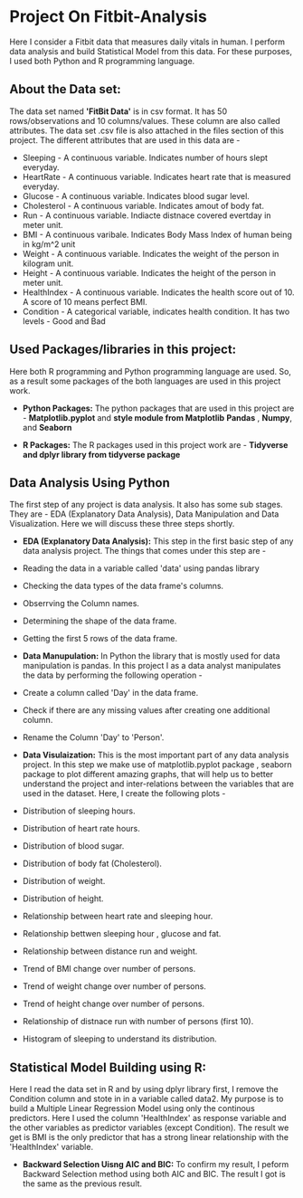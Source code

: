 # Project On Fitbit-Analysis
Here I consider a Fitbit data that measures daily vitals in human. I perform data analysis and build Statistical Model from this data. For these purposes, I used both Python and R programming language.

## About the Data set:
The data set named **'FitBit Data'** is in csv format. It has 50 rows/observations and 10 columns/values. These column are also called attributes. The data set .csv file is also attached in the files section of this project. The different attributes that are used in this data are - 
* Sleeping -  A continuous variable. Indicates number of hours slept everyday.
* HeartRate - A continuous variable. Indicates heart rate that is measured everyday.
* Glucose - A continuous variable. Indicates blood sugar level.
* Cholesterol - A continuous variable. Indicates amout of body fat.
* Run - A continuous variable. Indiacte distnace covered evertday in meter unit.
* BMI - A continuous varibale. Indicates Body Mass Index of human being in kg/m^2 unit
* Weight - A continuous variable. Indicates the weight of the person in kilogram unit.
* Height - A continuous variable. Indicates the height of the person in meter unit.
* HealthIndex - A continuous variable. Indicates the health score out of 10. A score of 10 means perfect BMI.
* Condition - A categorical variable, indicates health condition. It has two levels - Good and Bad

## Used Packages/libraries in this project: 
Here both R programming and Python programming language are used. So, as a result some packages of the both languages are used in this project work.

* **Python Packages:** The python packages that are used in this project are - **Matplotlib.pyplot** and **style module from Matplotlib** **Pandas** , **Numpy**, and  **Seaborn**

* **R Packages:** The R packages used in this project work are - **Tidyverse and dplyr library from tidyverse package**

## Data Analysis Using Python
The first step of any project is data analysis. It also has some sub stages. They are - EDA (Explanatory Data Analysis), Data Manipulation and Data Visualization. Here we will discuss these three steps shortly.

* **EDA (Explanatory Data Analysis):**
This step in the first basic step of any data analysis project. The things that comes under this step are -
* Reading the data in a variable called 'data' using pandas library
* Checking the data types of the data frame's columns.
* Obserrving the Column names.
* Determining the shape of the data frame.
* Getting the first 5 rows of the data frame.

* **Data Manupulation:**
In Python the library that is mostly used for data manipulation is pandas. In this project I as a data analyst manipulates the data by performing the following operation -
* Create a column called 'Day' in the data frame.
* Check if there are any missing values after creating one additional column.
* Rename the Column 'Day' to 'Person'.

* **Data Visulaization:**
This is the most important part of any data analysis project. In this step we make use of matplotlib.pyplot package , seaborn package to plot different amazing graphs, that will help us to better understand the project and inter-relations between the variables that are used in the dataset. Here, I create the following plots - 
* Distribution of sleeping hours.
* Distribution of heart rate hours.
* Distribution of blood sugar.
* Distribution of body fat (Cholesterol).
* Distribution of weight.
* Distribution of height.
* Relationship between heart rate and sleeping hour.
* Relationship bettwen sleeping hour , glucose and fat.
* Relationship between distance run and weight.
* Trend of BMI change over number of persons.
* Trend of weight change over number of persons.
* Trend of height change over number of persons.
* Relationship of distnace run with number of persons (first 10).
* Histogram of sleeping to understand its distribution.

## Statistical Model Building using R: 
Here I read the data set in R and by using dplyr library first, I remove the Condition column and stote in in a variable called data2. My purpose is to build a Multiple Linear Regression Model using only the continous predictors. Here I used the column 'HealthIndex' as response variable and the other variables as predictor variables (except Condition). The result we get is BMI is the only predictor that has a strong linear relationship with the 'HealthIndex' variable.

* **Backward Selection Uisng AIC and BIC:** To confirm my result, I peform Backward Selection method using both AIC and BIC. The result I got is the same as the previous result. 








